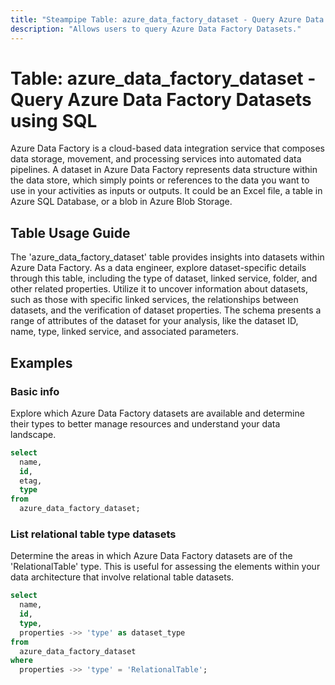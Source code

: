 ```yaml
---
title: "Steampipe Table: azure_data_factory_dataset - Query Azure Data Factory Datasets using SQL"
description: "Allows users to query Azure Data Factory Datasets."
---
```


# Table: azure_data_factory_dataset - Query Azure Data Factory Datasets using SQL

Azure Data Factory is a cloud-based data integration service that composes data storage, movement, and processing services into automated data pipelines. A dataset in Azure Data Factory represents data structure within the data store, which simply points or references to the data you want to use in your activities as inputs or outputs. It could be an Excel file, a table in Azure SQL Database, or a blob in Azure Blob Storage.

## Table Usage Guide

The 'azure_data_factory_dataset' table provides insights into datasets within Azure Data Factory. As a data engineer, explore dataset-specific details through this table, including the type of dataset, linked service, folder, and other related properties. Utilize it to uncover information about datasets, such as those with specific linked services, the relationships between datasets, and the verification of dataset properties. The schema presents a range of attributes of the dataset for your analysis, like the dataset ID, name, type, linked service, and associated parameters.

## Examples

### Basic info
Explore which Azure Data Factory datasets are available and determine their types to better manage resources and understand your data landscape.

```sql
select
  name,
  id,
  etag,
  type
from
  azure_data_factory_dataset;
```

### List relational table type datasets
Determine the areas in which Azure Data Factory datasets are of the 'RelationalTable' type. This is useful for assessing the elements within your data architecture that involve relational table datasets.

```sql
select
  name,
  id,
  type,
  properties ->> 'type' as dataset_type
from
  azure_data_factory_dataset
where
  properties ->> 'type' = 'RelationalTable';
```